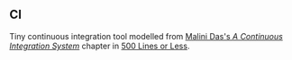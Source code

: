 ## CI

Tiny continuous integration tool modelled from [Malini Das's _A Continuous Integration System_](http://www.aosabook.org/en/500L/a-continuous-integration-system.html) chapter in [500 Lines or Less](http://www.aosabook.org/en/index.html).